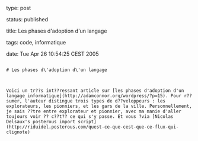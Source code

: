 type: post
status: published
title: Les phases d\'adoption d\'un langage
tags: code, informatique
date: Tue Apr 26 10:54:25 CEST 2005
~~~~~~
# Les phases d\'adoption d\'un langage

Voici un tr??s int??ressant article sur [les phases d'adoption d'un langage informatique](http://adamconnor.org/wordpress/?p=15). Pour r??sumer, l'auteur distingue trois types de d??veloppeurs : les explorateurs, les pionniers, et les gars de la ville. Personnellement, je sais ??tre entre explorateur et pionnier, avec ma manie d'aller toujours voir ?? c??t?? ce qui s'y passe. Et vous ?via [Nicolas Delsaux's posterous import script](http://riduidel.posterous.com/quest-ce-que-cest-que-ce-flux-qui-clignote)